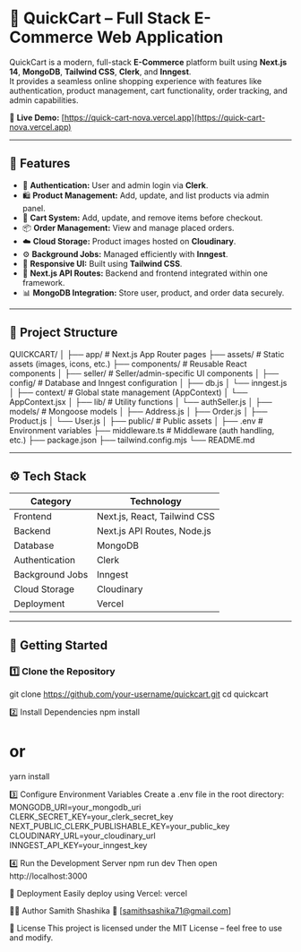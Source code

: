 # 🛒 QuickCart – Full Stack E-Commerce Web Application

QuickCart is a modern, full-stack **E-Commerce** platform built using **Next.js 14**, **MongoDB**, **Tailwind CSS**, **Clerk**, and **Inngest**.  
It provides a seamless online shopping experience with features like authentication, product management, cart functionality, order tracking, and admin capabilities.

🚀 **Live Demo:** [https://quick-cart-nova.vercel.app](https://quick-cart-nova.vercel.app)

---

## 🧩 Features

- 🔐 **Authentication:** User and admin login via **Clerk**.
- 🛍️ **Product Management:** Add, update, and list products via admin panel.
- 🛒 **Cart System:** Add, update, and remove items before checkout.
- 📦 **Order Management:** View and manage placed orders.
- ☁️ **Cloud Storage:** Product images hosted on **Cloudinary**.
- ⚙️ **Background Jobs:** Managed efficiently with **Inngest**.
- 🎨 **Responsive UI:** Built using **Tailwind CSS**.
- 🧠 **Next.js API Routes:** Backend and frontend integrated within one framework.
- 📊 **MongoDB Integration:** Store user, product, and order data securely.

---

## 📁 Project Structure

QUICKCART/
│
├── app/ # Next.js App Router pages
├── assets/ # Static assets (images, icons, etc.)
├── components/ # Reusable React components
│ ├── seller/ # Seller/admin-specific UI components
│
├── config/ # Database and Inngest configuration
│ ├── db.js
│ └── inngest.js
│
├── context/ # Global state management (AppContext)
│ └── AppContext.jsx
│
├── lib/ # Utility functions
│ └── authSeller.js
│
├── models/ # Mongoose models
│ ├── Address.js
│ ├── Order.js
│ ├── Product.js
│ └── User.js
│
├── public/ # Public assets
│
├── .env # Environment variables
├── middleware.ts # Middleware (auth handling, etc.)
├── package.json
├── tailwind.config.mjs
└── README.md

---

## ⚙️ Tech Stack

| Category | Technology |
|-----------|-------------|
| Frontend | Next.js, React, Tailwind CSS |
| Backend | Next.js API Routes, Node.js |
| Database | MongoDB |
| Authentication | Clerk |
| Background Jobs | Inngest |
| Cloud Storage | Cloudinary |
| Deployment | Vercel |

---

## 🧠 Getting Started

### 1️⃣ Clone the Repository

git clone https://github.com/your-username/quickcart.git
cd quickcart

2️⃣ Install Dependencies
  npm install
  # or
  yarn install
  
3️⃣ Configure Environment Variables
Create a .env file in the root directory:
  MONGODB_URI=your_mongodb_uri
  CLERK_SECRET_KEY=your_clerk_secret_key
  NEXT_PUBLIC_CLERK_PUBLISHABLE_KEY=your_public_key
  CLOUDINARY_URL=your_cloudinary_url
  INNGEST_API_KEY=your_inngest_key
  
4️⃣ Run the Development Server
  npm run dev
  Then open http://localhost:3000

🚀 Deployment
Easily deploy using Vercel:
  vercel
  
🧑‍💻 Author
Samith Shashika
📧 [samithsashika71@gmail.com]

📄 License
This project is licensed under the MIT License – feel free to use and modify.
